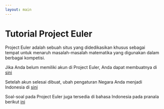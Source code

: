 ```yaml
---
layout: main
---
```


# Tutorial Project Euler

Project Euler adalah sebuah situs yang didedikasikan khusus sebagai tempat untuk menaruh masalah-masalah matematika yang digunakan dalam berbagai kompetisi.
  
  Jika Anda belum memiliki akun di Project Euler, Anda dapat membuatnya di [sini](https://projecteuler.net/register)
  
  Setelah akun selesai dibuat, ubah pengaturan Negara Anda menjadi Indonesia di [sini](https://projecteuler.net/account)

  Soal-soal pada Project Euler juga tersedia di bahasa Indonesia pada pranala berikut [ini](http://wikimedia-id.github.io/projecteuler/)
